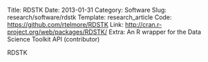 Title: RDSTK
Date: 2013-01-31
Category: Software
Slug: research/software/rdstk
Template: research_article
Code: https://github.com/rtelmore/RDSTK
Link: http://cran.r-project.org/web/packages/RDSTK/
Extra: An R wrapper for the Data Science Toolkit API (contributor)

RDSTK
